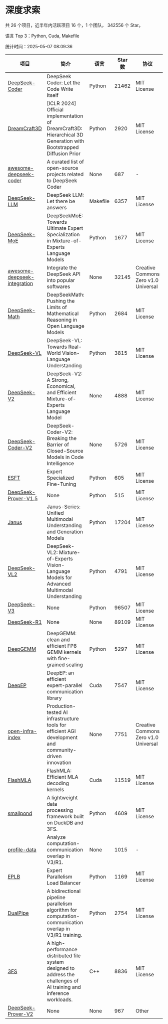 # 深度求索

共 26 个项目，近半年内活跃项目 16 个，1 个团队， 342556 个 Star。

语言 Top 3：Python, Cuda, Makefile

统计时间：2025-05-07 08:09:36

| 项目 | 简介 | 语言 | Star 数 | 协议 | 创建时间 | 最后更新时间 | 最后提交时间 |
| --- | --- | --- | --- | --- | --- | --- | --- |
| [DeepSeek-Coder](https://github.com/deepseek-ai/DeepSeek-Coder) | DeepSeek Coder: Let the Code Write Itself | Python | 21462 | MIT License | 2023-10-20 | 2025-05-07 | 2024-05-21 |
| [DreamCraft3D](https://github.com/deepseek-ai/DreamCraft3D) | [ICLR 2024] Official implementation of DreamCraft3D: Hierarchical 3D Generation with Bootstrapped Diffusion Prior | Python | 2920 | MIT License | 2023-10-23 | 2025-05-07 | 2025-04-22 |
| [awesome-deepseek-coder](https://github.com/deepseek-ai/awesome-deepseek-coder) | A curated list of open-source projects related to DeepSeek Coder | None | 687 | - | 2023-11-06 | 2025-05-07 | 2024-04-03 |
| [DeepSeek-LLM](https://github.com/deepseek-ai/DeepSeek-LLM) | DeepSeek LLM: Let there be answers | Makefile | 6357 | MIT License | 2023-11-29 | 2025-05-06 | 2024-02-04 |
| [DeepSeek-MoE](https://github.com/deepseek-ai/DeepSeek-MoE) | DeepSeekMoE: Towards Ultimate Expert Specialization in Mixture-of-Experts Language Models | Python | 1677 | MIT License | 2024-01-02 | 2025-05-07 | 2024-01-16 |
| [awesome-deepseek-integration](https://github.com/deepseek-ai/awesome-deepseek-integration) | Integrate the DeepSeek API into popular softwares | None | 32145 | Creative Commons Zero v1.0 Universal | 2024-01-11 | 2025-05-07 | 2025-04-28 |
| [DeepSeek-Math](https://github.com/deepseek-ai/DeepSeek-Math) | DeepSeekMath: Pushing the Limits of Mathematical Reasoning in Open Language Models | Python | 2684 | MIT License | 2024-02-05 | 2025-05-07 | 2024-04-15 |
| [DeepSeek-VL](https://github.com/deepseek-ai/DeepSeek-VL) | DeepSeek-VL: Towards Real-World Vision-Language Understanding | Python | 3815 | MIT License | 2024-03-07 | 2025-05-07 | 2024-04-24 |
| [DeepSeek-V2](https://github.com/deepseek-ai/DeepSeek-V2) | DeepSeek-V2: A Strong, Economical, and Efficient Mixture-of-Experts Language Model | None | 4888 | MIT License | 2024-04-22 | 2025-05-07 | 2024-09-25 |
| [DeepSeek-Coder-V2](https://github.com/deepseek-ai/DeepSeek-Coder-V2) | DeepSeek-Coder-V2: Breaking the Barrier of Closed-Source Models in Code Intelligence | None | 5726 | MIT License | 2024-06-14 | 2025-05-07 | 2024-09-24 |
| [ESFT](https://github.com/deepseek-ai/ESFT) | Expert Specialized Fine-Tuning | Python | 605 | MIT License | 2024-07-04 | 2025-05-03 | 2024-09-22 |
| [DeepSeek-Prover-V1.5](https://github.com/deepseek-ai/DeepSeek-Prover-V1.5) | None | Python | 515 | MIT License | 2024-08-15 | 2025-05-03 | 2024-08-16 |
| [Janus](https://github.com/deepseek-ai/Janus) | Janus-Series: Unified Multimodal Understanding and Generation Models | Python | 17204 | MIT License | 2024-10-18 | 2025-05-07 | 2025-02-01 |
| [DeepSeek-VL2](https://github.com/deepseek-ai/DeepSeek-VL2) | DeepSeek-VL2: Mixture-of-Experts Vision-Language Models for Advanced Multimodal Understanding | Python | 4791 | MIT License | 2024-12-13 | 2025-05-07 | 2025-02-26 |
| [DeepSeek-V3](https://github.com/deepseek-ai/DeepSeek-V3) | None | Python | 96507 | MIT License | 2024-12-26 | 2025-05-07 | 2025-04-09 |
| [DeepSeek-R1](https://github.com/deepseek-ai/DeepSeek-R1) | None | None | 89109 | MIT License | 2025-01-20 | 2025-05-07 | 2025-04-09 |
| [DeepGEMM](https://github.com/deepseek-ai/DeepGEMM) | DeepGEMM: clean and efficient FP8 GEMM kernels with fine-grained scaling | Python | 5297 | MIT License | 2025-02-13 | 2025-05-07 | 2025-05-07 |
| [DeepEP](https://github.com/deepseek-ai/DeepEP) | DeepEP: an efficient expert-parallel communication library | Cuda | 7547 | MIT License | 2025-02-17 | 2025-05-07 | 2025-05-06 |
| [open-infra-index](https://github.com/deepseek-ai/open-infra-index) | Production-tested AI infrastructure tools for efficient AGI development and community-driven innovation | None | 7751 | Creative Commons Zero v1.0 Universal | 2025-02-21 | 2025-05-07 | 2025-04-14 |
| [FlashMLA](https://github.com/deepseek-ai/FlashMLA) | FlashMLA: Efficient MLA decoding kernels | Cuda | 11519 | MIT License | 2025-02-21 | 2025-05-07 | 2025-04-29 |
| [smallpond](https://github.com/deepseek-ai/smallpond) | A lightweight data processing framework built on DuckDB and 3FS. | Python | 4609 | MIT License | 2025-02-24 | 2025-05-07 | 2025-03-05 |
| [profile-data](https://github.com/deepseek-ai/profile-data) | Analyze computation-communication overlap in V3/R1. | None | 1015 | - | 2025-02-26 | 2025-05-07 | 2025-03-21 |
| [EPLB](https://github.com/deepseek-ai/EPLB) | Expert Parallelism Load Balancer | Python | 1169 | MIT License | 2025-02-26 | 2025-05-07 | 2025-03-24 |
| [DualPipe](https://github.com/deepseek-ai/DualPipe) | A bidirectional pipeline parallelism algorithm for computation-communication overlap in V3/R1 training. | Python | 2754 | MIT License | 2025-02-26 | 2025-05-06 | 2025-03-10 |
| [3FS](https://github.com/deepseek-ai/3FS) |  A high-performance distributed file system designed to address the challenges of AI training and inference workloads.  | C++ | 8836 | MIT License | 2025-02-27 | 2025-05-07 | 2025-05-07 |
| [DeepSeek-Prover-V2](https://github.com/deepseek-ai/DeepSeek-Prover-V2) | None | None | 967 | Other | 2025-04-30 | 2025-05-07 | 2025-04-30 |
